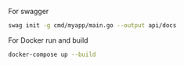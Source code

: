 For swagger

```bash
swag init -g cmd/myapp/main.go --output api/docs
```

For Docker run and build

```bash
docker-compose up --build
```

